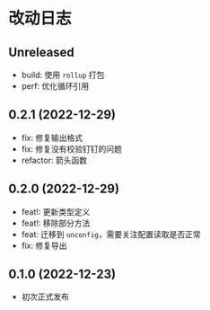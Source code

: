 # 改动日志

## Unreleased

- build: 使用 `rollup` 打包
- perf: 优化循环引用

## 0.2.1 (2022-12-29)

- fix: 修复输出格式
- fix: 修复没有校验钉钉的问题
- refactor: 箭头函数

## 0.2.0 (2022-12-29)

- feat!: 更新类型定义
- feat!: 移除部分方法
- feat: 迁移到 `unconfig`，需要关注配置读取是否正常
- fix: 修复导出

## 0.1.0 (2022-12-23)

- 初次正式发布
